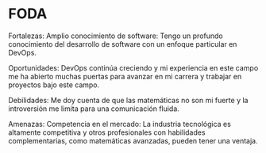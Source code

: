 # FODA

Fortalezas: 
Amplio conocimiento de software: Tengo un profundo conocimiento del desarrollo de software con un enfoque particular en DevOps.
 
Oportunidades: 
DevOps continúa creciendo y mi experiencia en este campo me ha abierto muchas puertas para avanzar en mi carrera y trabajar en proyectos bajo este campo.
 
Debilidades: 
Me doy cuenta de que las matemáticas no son mi fuerte y la introversión me limita para una comunicación fluida.

Amenazas: 
Competencia en el mercado: La industria tecnológica es altamente competitiva y otros profesionales con habilidades complementarias, como matemáticas avanzadas, pueden tener una ventaja.
